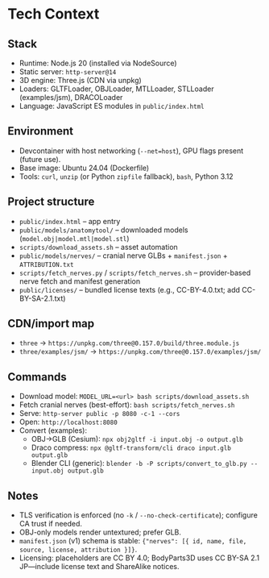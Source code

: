 # Tech Context

## Stack
- Runtime: Node.js 20 (installed via NodeSource)
- Static server: `http-server@14`
- 3D engine: Three.js (CDN via unpkg)
- Loaders: GLTFLoader, OBJLoader, MTLLoader, STLLoader (examples/jsm), DRACOLoader
- Language: JavaScript ES modules in `public/index.html`

## Environment
- Devcontainer with host networking (`--net=host`), GPU flags present (future use).
- Base image: Ubuntu 24.04 (Dockerfile)
- Tools: `curl`, `unzip` (or Python `zipfile` fallback), `bash`, Python 3.12

## Project structure
- `public/index.html` – app entry
- `public/models/anatomytool/` – downloaded models (`model.obj|model.mtl|model.stl`)
- `scripts/download_assets.sh` – asset automation
- `public/models/nerves/` – cranial nerve GLBs + `manifest.json` + `ATTRIBUTION.txt`
- `scripts/fetch_nerves.py` / `scripts/fetch_nerves.sh` – provider-based nerve fetch and manifest generation
- `public/licenses/` – bundled license texts (e.g., CC-BY-4.0.txt; add CC-BY-SA-2.1.txt)

## CDN/import map
- `three` → `https://unpkg.com/three@0.157.0/build/three.module.js`
- `three/examples/jsm/` → `https://unpkg.com/three@0.157.0/examples/jsm/`

## Commands
- Download model: `MODEL_URL=<url> bash scripts/download_assets.sh`
- Fetch cranial nerves (best-effort): `bash scripts/fetch_nerves.sh`
- Serve: `http-server public -p 8080 -c-1 --cors`
- Open: `http://localhost:8080`
- Convert (examples):
  - OBJ→GLB (Cesium): `npx obj2gltf -i input.obj -o output.glb`
  - Draco compress: `npx @gltf-transform/cli draco input.glb output.glb`
  - Blender CLI (generic): `blender -b -P scripts/convert_to_glb.py -- input.obj output.glb`

## Notes
- TLS verification is enforced (no `-k` / `--no-check-certificate`); configure CA trust if needed.
- OBJ-only models render untextured; prefer GLB.
- `manifest.json` (v1) schema is stable: `{"nerves": [{ id, name, file, source, license, attribution }]}`.
- Licensing: placeholders are CC BY 4.0; BodyParts3D uses CC BY-SA 2.1 JP—include license text and ShareAlike notices.
